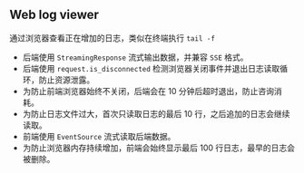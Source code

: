 ## Web log viewer

通过浏览器查看正在增加的日志，类似在终端执行 `tail -f`

- 后端使用 `StreamingResponse` 流式输出数据，并兼容 `SSE` 格式。
- 后端使用 `request.is_disconnected` 检测浏览器关闭事件并退出日志读取循环，防止资源泄露。
- 为防止前端浏览器始终不关闭，后端会在 10 分钟后超时退出，防止咨询消耗。
- 为防止日志文件过大，首次只读取日志的最后 10 行，之后追加的日志会继续读取。
- 前端使用 `EventSource` 流式读取后端数据。
- 为防止浏览器内存持续增加，前端会始终显示最后 100 行日志，最早的日志会被删除。
